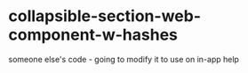 # collapsible-section-web-component-w-hashes
someone else's code - going to modify it to use on in-app help
